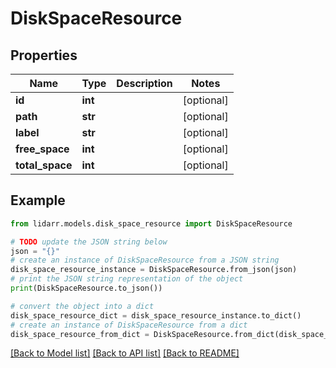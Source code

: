 # DiskSpaceResource


## Properties

Name | Type | Description | Notes
------------ | ------------- | ------------- | -------------
**id** | **int** |  | [optional] 
**path** | **str** |  | [optional] 
**label** | **str** |  | [optional] 
**free_space** | **int** |  | [optional] 
**total_space** | **int** |  | [optional] 

## Example

```python
from lidarr.models.disk_space_resource import DiskSpaceResource

# TODO update the JSON string below
json = "{}"
# create an instance of DiskSpaceResource from a JSON string
disk_space_resource_instance = DiskSpaceResource.from_json(json)
# print the JSON string representation of the object
print(DiskSpaceResource.to_json())

# convert the object into a dict
disk_space_resource_dict = disk_space_resource_instance.to_dict()
# create an instance of DiskSpaceResource from a dict
disk_space_resource_from_dict = DiskSpaceResource.from_dict(disk_space_resource_dict)
```
[[Back to Model list]](../README.md#documentation-for-models) [[Back to API list]](../README.md#documentation-for-api-endpoints) [[Back to README]](../README.md)


